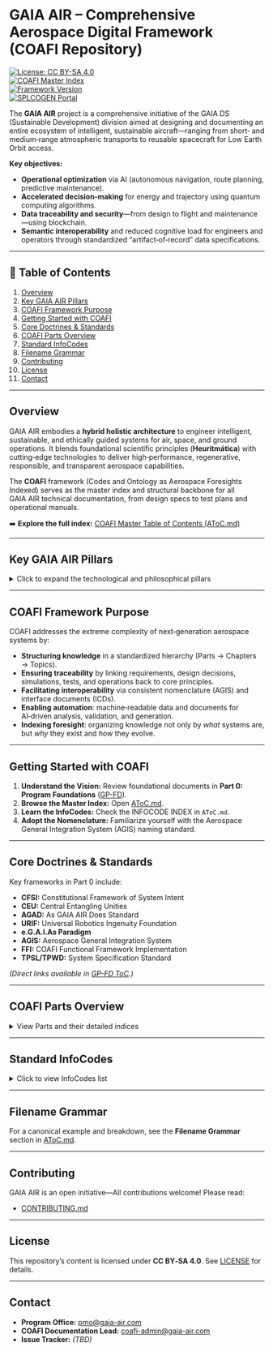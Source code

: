 # GAIA AIR – Comprehensive Aerospace Digital Framework (COAFI Repository)

[![License: CC BY-SA 4.0](https://img.shields.io/badge/License-CC%20BY-SA%204.0-lightgrey.svg)](https://creativecommons.org/licenses/by-sa/4.0/)  
[![COAFI Master Index](https://img.shields.io/badge/COAFI%20Index-AToC.md-blue)](./AToC.md)  
[![Framework Version](https://img.shields.io/badge/Framework%20Version-1.1-blue.svg)]()  
[![SPLCOGEN Portal](https://img.shields.io/badge/Portal-GAIA%20AIR%20SPLCOGEN-brightgreen)](https://gaia-air-splcogen.vercel.app/)

The **GAIA AIR** project is a comprehensive initiative of the GAIA DS (Sustainable Development) division aimed at designing and documenting an entire ecosystem of intelligent, sustainable aircraft—ranging from short‑ and medium‑range atmospheric transports to reusable spacecraft for Low Earth Orbit access.

**Key objectives:**

- **Operational optimization** via AI (autonomous navigation, route planning, predictive maintenance).  
- **Accelerated decision‑making** for energy and trajectory using quantum computing algorithms.  
- **Data traceability and security**—from design to flight and maintenance—using blockchain.  
- **Semantic interoperability** and reduced cognitive load for engineers and operators through standardized “artifact‑of‑record” data specifications.

---

## 📑 Table of Contents

1. [Overview](#overview)  
2. [Key GAIA AIR Pillars](#key-gaia-air-pillars)  
3. [COAFI Framework Purpose](#coafi-framework-purpose)  
4. [Getting Started with COAFI](#getting-started-with-coafi)  
5. [Core Doctrines & Standards](#core-doctrines--standards)  
6. [COAFI Parts Overview](#coafi-parts-overview)  
7. [Standard InfoCodes](#standard-infocodes)  
8. [Filename Grammar](#filename-grammar)  
9. [Contributing](#contributing)  
10. [License](#license)  
11. [Contact](#contact)

---

## Overview

GAIA AIR embodies a **hybrid holistic architecture** to engineer intelligent, sustainable, and ethically guided systems for air, space, and ground operations. It blends foundational scientific principles (**Heuritmática**) with cutting‑edge technologies to deliver high‑performance, regenerative, responsible, and transparent aerospace capabilities.

The **COAFI** framework (Codes and Ontology as Aerospace Foresights Indexed) serves as the master index and structural backbone for all GAIA AIR technical documentation, from design specs to test plans and operational manuals.

➡️ **Explore the full index:** [COAFI Master Table of Contents (AToC.md)](./AToC.md)

---

## Key GAIA AIR Pillars

<details>
<summary>Click to expand the technological and philosophical pillars</summary>

1. **Advanced AI (i‑Aher0)**  
   Federated, explainable AI for diagnostics, prognostics, control, and optimization.  
   [See GP-COM](./GP-COM/ToC-GP-COM.md)

2. **Quantum Technologies (QAO, QEE/QSM)**  
   Quantum‑augmented computing, sensing, and propulsion.  
   [See GP-FD](./GP-FD/ToC-GP-FD.md)

3. **Advanced Materials (AMPEL/AMPEL+)**  
   Lightweight, resilient, sustainable materials with integrated health monitoring.  
   [See GP-AM](./GP-AM/ToC-GP-AM.md), [GP-AS](./GP-AS/ToC-GP-AS.md)

4. **Decentralized Trust (BITT)**  
   Blockchain for verifiable data provenance and supply‑chain integrity.  
   [See GP-COM](./GP-COM/ToC-GP-COM.md)

5. **Robotics & Automation (RAME)**  
   Autonomous assembly, maintenance, and operations on ground and in space.  
   [See GP-RAME](./GP-RAME/ToC-GP-RAME.md)

6. **Ethical Governance (CFSI/CEU)**  
   Constitutional frameworks to align design with human values.  
   [See GP-FD](./GP-FD/ToC-GP-FD.md)

7. **Sustainable Lifecycle (AGAD)**  
   Circular economy and regenerative finance principles embedded in design and operations.  
   [See GP-SUPL](./GP-SUPL/ToC-GP-SUPL.md)

</details>

---

## COAFI Framework Purpose

COAFI addresses the extreme complexity of next‑generation aerospace systems by:

- **Structuring knowledge** in a standardized hierarchy (Parts → Chapters → Topics).  
- **Ensuring traceability** by linking requirements, design decisions, simulations, tests, and operations back to core principles.  
- **Facilitating interoperability** via consistent nomenclature (AGIS) and interface documents (ICDs).  
- **Enabling automation**: machine‑readable data and documents for AI‑driven analysis, validation, and generation.  
- **Indexing foresight**: organizing knowledge not only by *what* systems are, but *why* they exist and *how* they evolve.

---

## Getting Started with COAFI

1. **Understand the Vision:** Review foundational documents in **Part 0: Program Foundations** ([GP-FD](./GP-FD/ToC-GP-FD.md)).  
2. **Browse the Master Index:** Open [AToC.md](./AToC.md).  
3. **Learn the InfoCodes:** Check the INFOCODE INDEX in `AToC.md`.  
4. **Adopt the Nomenclature:** Familiarize yourself with the Aerospace General Integration System (AGIS) naming standard.

---

## Core Doctrines & Standards

Key frameworks in Part 0 include:

- **CFSI:** Constitutional Framework of System Intent  
- **CEU:** Central Entangling Unities  
- **AGAD:** As GAIA AIR Does Standard  
- **URIF:** Universal Robotics Ingenuity Foundation  
- **e.G.A.I.As Paradigm**  
- **AGIS:** Aerospace General Integration System  
- **FFI:** COAFI Functional Framework Implementation  
- **TPSL/TPWD:** System Specification Standard

*(Direct links available in [GP-FD ToC](./GP-FD/ToC-GP-FD.md).)*

---

## COAFI Parts Overview

<details>
<summary>View Parts and their detailed indices</summary>

- **Part 0:** Program Foundations — [GP-FD](./GP-FD/ToC-GP-FD.md)  
- **Part 1:** Air Systems & Airframes — [GP-AM](./GP-AM/ToC-GP-AM.md)  
- **Part 2:** Space Systems & Spaceframes — [GP-AS](./GP-AS/ToC-GP-AS.md)  
- **Part 3:** Core Operating Matrix — [GP-COM](./GP-COM/ToC-GP-COM.md)  
- **Part 4:** Ground & Infrastructure — [GP-GRO](./GP-GRO/ToC-GP-GRO.md)  
- **Part 5:** Supply Chain & Ethical Logistics — [GP-SUPL](./GP-SUPL/ToC-GP-SUPL.md)  
- **Part 6:** Robotic Assembly & Maintenance — [GP-RAME](./GP-RAME/ToC-GP-RAME.md)  
- **Part 7:** Program Management & Operations — [GP-PM](./GP-PM/ToC-GP-PM.md)

</details>

---

## Standard InfoCodes

<details>
<summary>Click to view InfoCodes list</summary>

- **OV** – Overview  
- **SPEC** – Specification  
- **REQ** – Requirements  
- **SDD** – System Design Description  
- **DD** – Design Document  
- **DWG** – Drawing  
- **CAL** – Calculation / Analysis  
- **RPT** – Report  
- **TEST** – Test Plan / Procedure / Report  
- **MAN** – Manual  
- **PROC** – Procedure  
- **CAT** – Catalog / Parts List  
- **GLO** – Glossary  
- **ICD** – Interface Control Document  
- **FIG** – Figure / Diagram  
- **CONOPS** – Concept of Operations  
- **WBS** – Work Breakdown Structure  
- **JSON** – JSON Schema  
- **BOM** – Bill of Materials  
- **SWD** – Software Documentation  
- **ADMIN** – Administrative Document  
- **REF** – Reference Document  
- **IDX** – Index Document  
- **MPD** – Maintenance Planning Document  
- **CERT** – Certification Document  
- **PRES** – Presentation  
- **SCRIPT** – Script / Code  
- **NB** – Notebook

</details>

---

## Filename Grammar

For a canonical example and breakdown, see the **Filename Grammar** section in [AToC.md](./AToC.md#coafi-filename-grammar-canonical-example).

---

## Contributing

GAIA AIR is an open initiative—All contributions welcome! Please read:

- [CONTRIBUTING.md](./CONTRIBUTING.md)

---

## License

This repository’s content is licensed under **CC BY‑SA 4.0**. See [LICENSE](./LICENSE) for details.

---

## Contact

- **Program Office:** [pmo@gaia-air.com](mailto:pmo@gaia-air.com)  
- **COAFI Documentation Lead:** [coafi-admin@gaia-air.com](mailto:coafi-admin@gaia-air.com)  
- **Issue Tracker:** *(TBD)*  


